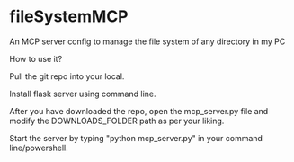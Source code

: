# fileSystemMCP
An MCP server config to manage the file system of any directory in my PC

How to use it?

Pull the git repo into your local.

Install flask server using command line.

After you have downloaded the repo, open the mcp_server.py file and modify the DOWNLOADS_FOLDER path as per your liking.

Start the server by typing "python mcp_server.py" in your command line/powershell.
